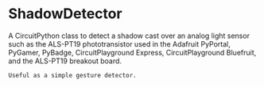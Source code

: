 # ShadowDetector

A CircuitPython class to detect a shadow cast over an analog light sensor such as the ALS-PT19 phototransistor used in the Adafruit PyPortal, PyGamer, PyBadge, CircuitPlayground Express, CircuitPlayground Bluefruit, and the ALS-PT19 breakout board.

    Useful as a simple gesture detector.
